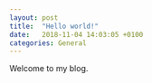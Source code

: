```yaml
---
layout: post
title:  "Hello world!"
date:   2018-11-04 14:03:05 +0100
categories: General
---
```


Welcome to my blog.
